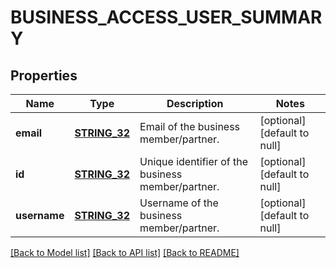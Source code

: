 # BUSINESS_ACCESS_USER_SUMMARY

## Properties
Name | Type | Description | Notes
------------ | ------------- | ------------- | -------------
**email** | [**STRING_32**](STRING_32.md) | Email of the business member/partner. | [optional] [default to null]
**id** | [**STRING_32**](STRING_32.md) | Unique identifier of the business member/partner. | [optional] [default to null]
**username** | [**STRING_32**](STRING_32.md) | Username of the business member/partner. | [optional] [default to null]

[[Back to Model list]](../README.md#documentation-for-models) [[Back to API list]](../README.md#documentation-for-api-endpoints) [[Back to README]](../README.md)


